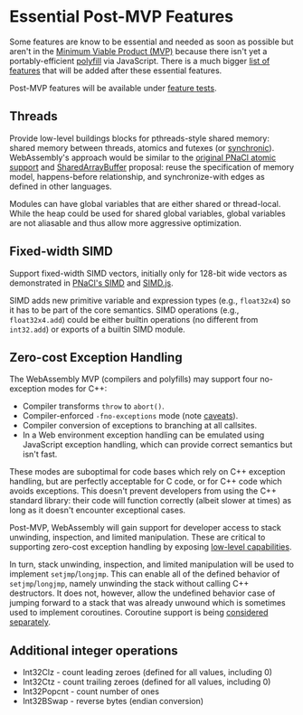 # Essential Post-MVP Features

Some features are know to be essential and needed as soon as possible but aren't
in the [Minimum Viable Product (MVP)](MVP.md) because there isn't yet a
portably-efficient [polyfill](Polyfill.md) via JavaScript. There is a much
bigger [list of features](FutureFeatures.md) that will be added after these
essential features.

Post-MVP features will be available under [feature tests](FeatureTest.md).

## Threads

Provide low-level buildings blocks for pthreads-style shared memory: shared
memory between threads, atomics and futexes (or [synchronic][]). WebAssembly's
approach would be similar to the [original PNaCl atomic support][] and
[SharedArrayBuffer][] proposal: reuse the specification of memory model,
happens-before relationship, and synchronize-with edges as defined in other
languages.

Modules can have global variables that are either shared or thread-local. While
the heap could be used for shared global variables, global variables are not
aliasable and thus allow more aggressive optimization.

  [synchronic]: http://wg21.link/n4195
  [original PNaCl atomic support]: https://developer.chrome.com/native-client/reference/pnacl-c-cpp-language-support#memory-model-and-atomics
  [SharedArrayBuffer]: https://docs.google.com/document/d/1NDGA_gZJ7M7w1Bh8S0AoDyEqwDdRh4uSoTPSNn77PFk

## Fixed-width SIMD

Support fixed-width SIMD vectors, initially only for 128-bit wide vectors as
demonstrated in [PNaCl's SIMD][] and [SIMD.js][].

SIMD adds new primitive variable and expression types (e.g., `float32x4`) so it
has to be part of the core semantics. SIMD operations (e.g., `float32x4.add`)
could be either builtin operations (no different from `int32.add`) or exports of
a builtin SIMD module.

  [PNaCl's SIMD]: https://developer.chrome.com/native-client/reference/pnacl-c-cpp-language-support#portable-simd-vectors
  [SIMD.js]: https://github.com/johnmccutchan/ecmascript_simd

## Zero-cost Exception Handling

The WebAssembly MVP (compilers and polyfills) may support four no-exception
modes for C++:
* Compiler transforms `throw` to `abort()`.
* Compiler-enforced `-fno-exceptions` mode (note [caveats][]).
* Compiler conversion of exceptions to branching at all callsites.
* In a Web environment exception handling can be emulated using JavaScript
  exception handling, which can provide correct semantics but isn't fast.

These modes are suboptimal for code bases which rely on C++ exception handling,
but are perfectly acceptable for C code, or for C++ code which avoids
exceptions. This doesn't prevent developers from using the C++ standard library:
their code will function correctly (albeit slower at times) as long as it
doesn't encounter exceptional cases.

Post-MVP, WebAssembly will gain support for developer access to stack unwinding,
inspection, and limited manipulation. These are critical to supporting zero-cost
exception handling by exposing [low-level capabilities][].

In turn, stack unwinding, inspection, and limited manipulation will be used to
implement `setjmp`/`longjmp`. This can enable all of the defined behavior of
`setjmp`/`longjmp`, namely unwinding the stack without calling C++
destructors. It does not, however, allow the undefined behavior case of jumping
forward to a stack that was already unwound which is sometimes used to implement
coroutines. Coroutine support is being
[considered separately](FutureFeatures.md#Coroutines).

  [caveats]: https://blog.mozilla.org/nnethercote/2011/01/18/the-dangers-of-fno-exceptions
  [low-level capabilities]: https://extensiblewebmanifesto.org

## Additional integer operations
  * Int32Clz - count leading zeroes (defined for all values, including 0)
  * Int32Ctz - count trailing zeroes (defined for all values, including 0)
  * Int32Popcnt - count number of ones
  * Int32BSwap - reverse bytes (endian conversion)
